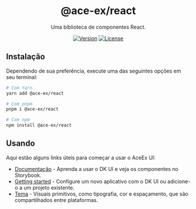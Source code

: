 <div align="center">

# @ace-ex/react

Uma biblioteca de componentes React.

[![Version](https://img.shields.io/npm/v/@ace-ex/react)](https://www.npmjs.com/package/@ace-ex/react) [![License](https://img.shields.io/badge/licence-MIT-blue)](https://github.com/dkshs/ace-ex-ui/blob/main/packages/react/LICENSE)

</div>

## Instalação

Dependendo de sua preferência, execute uma das seguintes opções em seu terminal:

```sh
# Com Yarn
yarn add @ace-ex/react

# Com pnpm
pnpm i @ace-ex/react

# Com npm
npm install @ace-ex/react
```

## Usando

Aqui estão alguns links úteis para começar a usar o AceEx UI:

- [Documentação](https://ace-ex-ui.vercel.app/) - Aprenda a usar o DK UI e veja os componentes no Storybook.
- [Getting started](https://ace-ex-ui.vercel.app/?path=/docs/introduction-getting-started--page) - Configure um novo aplicativo com o DK UI ou adicione-o a um projeto existente.
- [Tema](https://ace-ex-ui.vercel.app/?path=/docs/features-theme-tema--page) - Visuais primitivos, como tipografia, cor e espaçamento, que são compartilhados entre plataformas.
